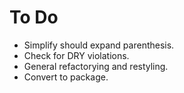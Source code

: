 # To Do
* Simplify should expand parenthesis.
* Check for DRY violations.
* General refactorying and restyling.
* Convert to package.
